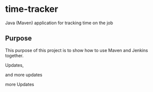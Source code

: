 

# time-tracker
Java (Maven) application for tracking time on the job

## Purpose

This purpose of this project is to show how to use Maven and Jenkins together.

Updates, 

and more updates

more Updates
